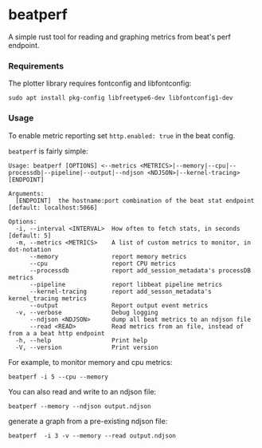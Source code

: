 # beatperf

A simple rust tool for reading and graphing metrics from beat's perf endpoint.

### Requirements

The plotter library requires fontconfig and libfontconfig:

```
sudo apt install pkg-config libfreetype6-dev libfontconfig1-dev
```

### Usage

To enable metric reporting set `http.enabled: true` in the beat config.

`beatperf` is fairly simple:

```
Usage: beatperf [OPTIONS] <--metrics <METRICS>|--memory|--cpu|--processdb|--pipeline|--output|--ndjson <NDJSON>|--kernel-tracing> [ENDPOINT]

Arguments:
  [ENDPOINT]  the hostname:port combination of the beat stat endpoint [default: localhost:5066]

Options:
  -i, --interval <INTERVAL>  How often to fetch stats, in seconds [default: 5]
  -m, --metrics <METRICS>    A list of custom metrics to monitor, in dot-notation
      --memory               report memory metrics
      --cpu                  report CPU metrics
      --processdb            report add_session_metadata's processDB metrics
      --pipeline             report libbeat pipeline metrics
      --kernel-tracing       report add_sesson_metadata's kernel_tracing metrics
      --output               Report output event metrics
  -v, --verbose              Debug logging
      --ndjson <NDJSON>      dump all beat metrics to an ndjson file
      --read <READ>          Read metrics from an file, instead of from a a beat http endpoint
  -h, --help                 Print help
  -V, --version              Print version
```

For example, to monitor memory and cpu metrics:

```
beatperf -i 5 --cpu --memory
```

You can also read and write to an ndjson file:

```
beatperf --memory --ndjson output.ndjson
```

generate a graph from a pre-existing ndjson file:
```
beatperf  -i 3 -v --memory --read output.ndjson
```